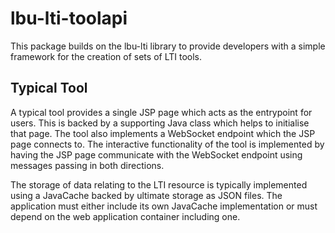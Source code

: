 # lbu-lti-toolapi

This package builds on the lbu-lti library to provide developers with a 
simple framework for the creation of sets of LTI tools.

## Typical Tool

A typical tool provides a single JSP page which acts as the entrypoint for
users. This is backed by a supporting Java class which helps to initialise
that page. The tool also implements a WebSocket endpoint which the JSP page
connects to. The interactive functionality of the tool is implemented by
having the JSP page communicate with the WebSocket endpoint using messages
passing in both directions.

The storage of data relating to the LTI resource is typically implemented
using a JavaCache backed by ultimate storage as JSON files. The application
must either include its own JavaCache implementation or must depend on the
web application container including one.

